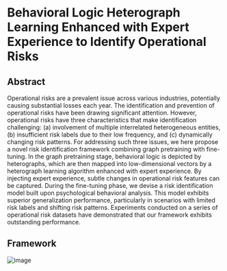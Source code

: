 # Behavioral Logic Heterograph Learning Enhanced with Expert Experience to Identify Operational Risks
## Abstract
Operational risks are a prevalent issue across various industries, potentially causing substantial losses each year. The identification and prevention of operational risks have been drawing significant attention. 
However, operational risks have three characteristics that make identification challenging: (a) involvement of multiple interrelated heterogeneous entities, (b) insufficient risk labels due to their low frequency, and (c) dynamically changing risk patterns.
For addressing such three issues, we here propose a novel risk identification framework combining graph pretraining with fine-tuning. 
In the graph pretraining stage, behavioral logic is depicted by heterographs, which are then mapped into low-dimensional vectors by a heterograph learning algorithm enhanced with expert experience.
By injecting expert experience, subtle changes in operational risk features can be captured.
During the fine-tuning phase, we devise a risk identification model built upon psychological behavioral analysis. This model exhibits superior generalization performance, particularly in scenarios with limited risk labels and shifting risk patterns.
Experiments conducted on a series of operational risk datasets have demonstrated that our framework exhibits outstanding performance.
## Framework
![image](./images/main_framework_10.jpeg)
